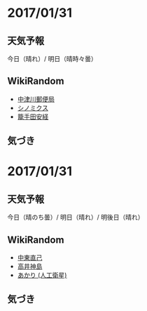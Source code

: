 # 2017/01/31

## 天気予報

今日（晴れ）/ 明日（晴時々曇）

## WikiRandom

* [中津川郵便局](https://ja.wikipedia.org/wiki/%E4%B8%AD%E6%B4%A5%E5%B7%9D%E9%83%B5%E4%BE%BF%E5%B1%80)
* [シノミクス](https://ja.wikipedia.org/wiki/%E3%82%B7%E3%83%8E%E3%83%9F%E3%82%AF%E3%82%B9)
* [籠手田安経](https://ja.wikipedia.org/wiki/%E7%B1%A0%E6%89%8B%E7%94%B0%E5%AE%89%E7%B5%8C)

## 気づき

# 2017/01/31

## 天気予報

今日（晴のち曇）/ 明日（晴れ）/ 明後日（晴れ）

## WikiRandom

* [中東直己](https://ja.wikipedia.org/wiki/%E4%B8%AD%E6%9D%B1%E7%9B%B4%E5%B7%B1)
* [高井神島](https://ja.wikipedia.org/wiki/%E9%AB%98%E4%BA%95%E7%A5%9E%E5%B3%B6)
* [あかり (人工衛星)](https://ja.wikipedia.org/wiki/%E3%81%82%E3%81%8B%E3%82%8A_%28%E4%BA%BA%E5%B7%A5%E8%A1%9B%E6%98%9F%29)

## 気づき

